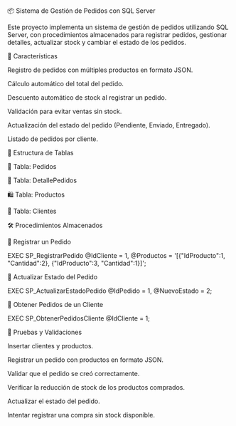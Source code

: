 📦 Sistema de Gestión de Pedidos con SQL Server

Este proyecto implementa un sistema de gestión de pedidos utilizando SQL Server, con procedimientos almacenados para registrar pedidos, gestionar detalles, actualizar stock y cambiar el estado de los pedidos.

🚀 Características

Registro de pedidos con múltiples productos en formato JSON.

Cálculo automático del total del pedido.

Descuento automático de stock al registrar un pedido.

Validación para evitar ventas sin stock.

Actualización del estado del pedido (Pendiente, Enviado, Entregado).

Listado de pedidos por cliente.

📂 Estructura de Tablas

🛒 Tabla: Pedidos

📑 Tabla: DetallePedidos

🛍️ Tabla: Productos

👤 Tabla: Clientes


🛠️ Procedimientos Almacenados

🔹 Registrar un Pedido

EXEC SP_RegistrarPedido @IdCliente = 1, @Productos = '[{"IdProducto":1, "Cantidad":2}, {"IdProducto":3, "Cantidad":1}]';

🔹 Actualizar Estado del Pedido

EXEC SP_ActualizarEstadoPedido @IdPedido = 1, @NuevoEstado = 2;

🔹 Obtener Pedidos de un Cliente

EXEC SP_ObtenerPedidosCliente @IdCliente = 1;

🧪 Pruebas y Validaciones

Insertar clientes y productos.

Registrar un pedido con productos en formato JSON.

Validar que el pedido se creó correctamente.

Verificar la reducción de stock de los productos comprados.

Actualizar el estado del pedido.

Intentar registrar una compra sin stock disponible.

